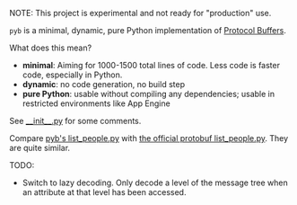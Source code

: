 NOTE: This project is experimental and not ready for "production" use.

`pyb` is a minimal, dynamic, pure Python implementation of [Protocol Buffers](http://code.google.com/p/protobuf).

What does this mean?

  * **minimal**: Aiming for 1000-1500 total lines of code.  Less code is faster code, especially in Python.
  * **dynamic**: no code generation, no build step
  * **pure Python**: usable without compiling any dependencies; usable in restricted environments like App Engine

See [\_\_init\_\_.py](http://code.google.com/p/protobuf-pyb/source/browse/pyb/__init__.py) for some comments.

Compare [pyb's list\_people.py](http://code.google.com/p/protobuf-pyb/source/browse/pyb/examples/list_people.py) with [the official protobuf list\_people.py](http://code.google.com/p/protobuf/source/browse/trunk/examples/list_people.py).  They are quite similar.

TODO:

  * Switch to lazy decoding.  Only decode a level of the message tree when an attribute at that level has been accessed.